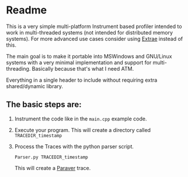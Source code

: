 Readme
=======

This is a very simple multi-platform Instrument based profiler
intended to work in multi-threaded systems (not intended for
distributed memory systems). For more advanced use cases consider
using [Extrae](https://tools.bsc.es/extrae) instead of this.


The main goal is to make it portable into MSWindows and GNU/Linux
systems with a very minimal implementation and support for
multi-threading. Basically because that's what I need ATM.

Everything in a single header to include without requiring extra
shared/dynamic library.

The basic steps are:
--------------------

1. Instrument the code like in the `main.cpp` example code.
2. Execute your program. This will create a directory called `TRACEDIR_timestamp`
3. Process the Traces with the python parser script.

	```
	Parser.py TRACEDIR_timestamp
	```

	This will create a [Paraver](https://tools.bsc.es/paraver) trace.

